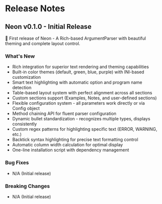 # Release Notes

## Neon v0.1.0 - Initial Release
🎉 First release of Neon - A Rich-based ArgumentParser with beautiful theming and complete layout control.

### What's New
- Rich integration for superior text rendering and theming capabilities
- Built-in color themes (default, green, blue, purple) with INI-based customization
- Smart text highlighting with automatic option and program name detection
- Table-based layout system with perfect alignment across all sections
- Custom sections support (Examples, Notes, and user-defined sections)
- Flexible configuration system - all parameters work directly or via Config object
- Method chaining API for fluent parser configuration
- Dynamic bullet standardization - recognizes multiple types, displays consistently
- Custom regex patterns for highlighting specific text (ERROR, WARNING, etc.)
- Backtick syntax highlighting for precise text formatting control
- Automatic column width calculation for optimal display
- One-line installation script with dependency management

### Bug Fixes
- N/A (Initial release)

### Breaking Changes
- N/A (Initial release)